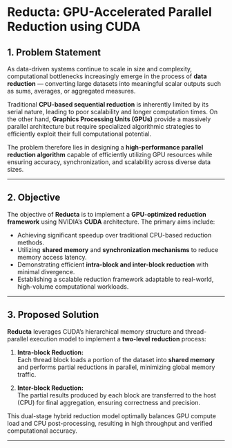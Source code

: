 # Reducta: GPU-Accelerated Parallel Reduction using CUDA

## 1. Problem Statement

As data-driven systems continue to scale in size and complexity, computational bottlenecks increasingly emerge in the process of **data reduction** — converting large datasets into meaningful scalar outputs such as sums, averages, or aggregated measures.  

Traditional **CPU-based sequential reduction** is inherently limited by its serial nature, leading to poor scalability and longer computation times. On the other hand, **Graphics Processing Units (GPUs)** provide a massively parallel architecture but require specialized algorithmic strategies to efficiently exploit their full computational potential.

The problem therefore lies in designing a **high-performance parallel reduction algorithm** capable of efficiently utilizing GPU resources while ensuring accuracy, synchronization, and scalability across diverse data sizes.

---

## 2. Objective

The objective of **Reducta** is to implement a **GPU-optimized reduction framework** using NVIDIA’s **CUDA** architecture. The primary aims include:

- Achieving significant speedup over traditional CPU-based reduction methods.  
- Utilizing **shared memory** and **synchronization mechanisms** to reduce memory access latency.  
- Demonstrating efficient **intra-block and inter-block reduction** with minimal divergence.  
- Establishing a scalable reduction framework adaptable to real-world, high-volume computational workloads.

---

## 3. Proposed Solution

**Reducta** leverages CUDA’s hierarchical memory structure and thread-parallel execution model to implement a **two-level reduction** process:

1. **Intra-block Reduction:**  
   Each thread block loads a portion of the dataset into **shared memory** and performs partial reductions in parallel, minimizing global memory traffic.  

2. **Inter-block Reduction:**  
   The partial results produced by each block are transferred to the host (CPU) for final aggregation, ensuring correctness and precision.

This dual-stage hybrid reduction model optimally balances GPU compute load and CPU post-processing, resulting in high throughput and verified computational accuracy.

---
